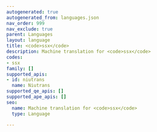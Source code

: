 ```yaml
---
autogenerated: true
autogenerated_from: languages.json
nav_order: 999
nav_exclude: true
parent: Languages
layout: language
title: <code>ssx</code>
description: Machine translation for <code>ssx</code>
codes:
- ssx
family: []
supported_apis:
- id: niutrans
  name: Niutrans
supported_qe_apis: []
supported_ape_apis: []
seo:
  name: Machine translation for <code>ssx</code>
  type: Language

---
```


